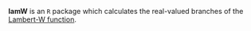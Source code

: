 **lamW** is an `R` package which calculates the real-valued branches of the [Lambert-W function](https://en.wikipedia.org/wiki/Lambert_W_function).